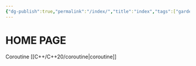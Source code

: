 ```yaml
---
{"dg-publish":true,"permalink":"/index/","title":"index","tags":["gardenEntry"]}
---
```


# HOME PAGE

Coroutine [[C++/C++20/coroutine\|coroutine]]
